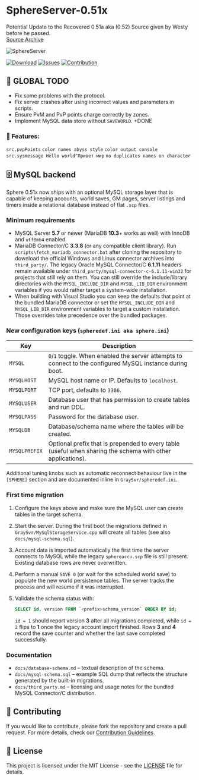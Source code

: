 # SphereServer-0.51x

Potential Update to the Recovered 0.51a aka (0.52) Source given by Westy before he passed.  
[Source Archive](https://github.com/Sphereserver/Source-Archive/tree/main/0.52)

![SphereServer](https://avatars.githubusercontent.com/u/7201959?s=200&v=4) 

[![Download](https://img.shields.io/badge/Download-Release-blue.svg)](https://github.com/keni2006/Sphere-51x/releases) 
[![Issues](https://img.shields.io/badge/Report-Issue-red.svg)](https://github.com/keni2006/Sphere-51x/issues) 
[![Contribution](https://img.shields.io/badge/Contribute-Guidelines-green.svg)](https://github.com/keni2006/Sphere-51x/blob/main/CONTRIBUTING.md) 

## 🚀 GLOBAL TODO

- Fix some problems with the protocol.
- Fix server crashes after using incorrect values and parameters in scripts.
- Ensure PvM and PvP points charge correctly by zones.
- Implement MySQL data store without `SAVEWORLD`. +DONE


### 🎉 Features:
`src.pvpPoints`
`color names abyss style`
`color output console`
`src.sysmessage Hello world^Привет мир`
`no duplicates names on character`

## 🗄️ MySQL backend

Sphere 0.51x now ships with an optional MySQL storage layer that is capable of
keeping accounts, world saves, GM pages, server listings and timers inside a
relational database instead of flat `.scp` files.

### Minimum requirements

- MySQL Server **5.7** or newer (MariaDB **10.3**+ works as well) with InnoDB
  and `utf8mb4` enabled.
- MariaDB Connector/C **3.3.8** (or any compatible client library). Run
  `scripts\fetch_mariadb_connector.bat` after cloning the repository to download
  the official Windows and Linux connector archives into `third_party/`. The
  legacy Oracle MySQL Connector/C **6.1.11** headers remain available under
  `third_party/mysql-connector-c-6.1.11-win32` for projects that still rely on
  them. You can still override the include/library directories with the
  `MYSQL_INCLUDE_DIR` and `MYSQL_LIB_DIR` environment variables if you would
  rather target a system-wide installation.
- When building with Visual Studio you can keep the defaults that point at the
  bundled MariaDB connector or set the `MYSQL_INCLUDE_DIR` and
  `MYSQL_LIB_DIR` environment variables to target a custom installation. Those
  overrides take precedence over the bundled packages.

### New configuration keys (`spheredef.ini aka sphere.ini`)

| Key          | Description |
| ------------ | ----------- |
| `MYSQL`      | `0`/`1` toggle. When enabled the server attempts to connect to the configured MySQL instance during boot. |
| `MYSQLHOST`  | MySQL host name or IP. Defaults to `localhost`. |
| `MYSQLPORT`  | TCP port, defaults to `3306`. |
| `MYSQLUSER`  | Database user that has permission to create tables and run DDL. |
| `MYSQLPASS`  | Password for the database user. |
| `MYSQLDB`    | Database/schema name where the tables will be created. |
| `MYSQLPREFIX`| Optional prefix that is prepended to every table (useful when sharing the schema with other applications). |

Additional tuning knobs such as automatic reconnect behaviour live in the
`[SPHERE]` section and are documented inline in `GraySvr/spheredef.ini`.

### First time migration

1. Configure the keys above and make sure the MySQL user can create tables in
   the target schema.
2. Start the server. During the first boot the migrations defined in
   `GraySvr/MySqlStorageService.cpp` will create all tables (see also
   `docs/mysql-schema.sql`).
3. Account data is imported automatically the first time the server connects to
   MySQL while the legacy `sphereaccu.scp` file is still present. Existing
   database rows are never overwritten.
4. Perform a manual `SAVE 0` (or wait for the scheduled world save) to populate
   the new world persistence tables. The server tracks the process and will
   resume if it was interrupted.
5. Validate the schema status with:

   ```sql
   SELECT id, version FROM `<prefix>schema_version` ORDER BY id;
   ```

   `id = 1` should report version **3** after all migrations completed, while
   `id = 2` flips to **1** once the legacy account import finished. Rows **3**
   and **4** record the save counter and whether the last save completed
   successfully.

### Documentation

- `docs/database-schema.md` – textual description of the schema.
- `docs/mysql-schema.sql` – example SQL dump that reflects the structure
  generated by the built-in migrations.
- `docs/third_party.md` – licensing and usage notes for the bundled MySQL
  Connector/C distribution.

## 🤝 Contributing

If you would like to contribute, please fork the repository and create a pull request. For more details, check our [Contribution Guidelines](https://github.com/keni2006/Sphere-51x/blob/main/CONTRIBUTING.md).

## 📝 License

This project is licensed under the MIT License - see the [LICENSE](https://github.com/keni2006/Sphere-51x/blob/main/LICENSE) file for details.
